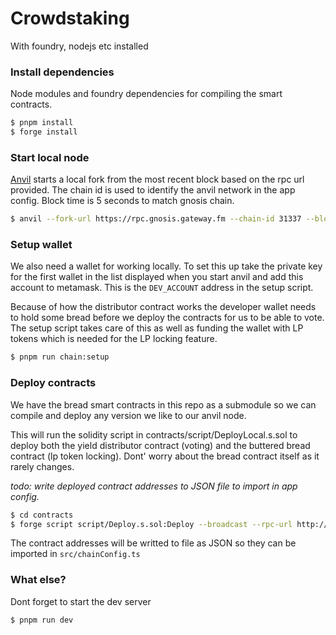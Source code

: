# Crowdstaking

With foundry, nodejs etc installed

### Install dependencies

Node modules and foundry dependencies for compiling the smart contracts.

```sh
$ pnpm install
$ forge install
```

### Start local node

[Anvil](https://book.getfoundry.sh/reference/anvil/) starts a local fork from the most recent block based on the rpc url provided. The chain id is used to identify the anvil network in the app config. Block time is 5 seconds to match gnosis chain.

```sh
$ anvil --fork-url https://rpc.gnosis.gateway.fm --chain-id 31337 --block-time 5
```

### Setup wallet

We also need a wallet for working locally. To set this up take the private key for the first wallet in the list displayed when you start anvil and add this account to metamask. This is the `DEV_ACCOUNT` address in the setup script.

Because of how the distributor contract works the developer wallet needs to hold some bread before we deploy the contracts for us to be able to vote. The setup script takes care of this as well as funding the wallet with LP tokens which is needed for the LP locking feature.

```sh
$ pnpm run chain:setup
```

### Deploy contracts

We have the bread smart contracts in this repo as a submodule so we can compile and deploy any version we like to our anvil node.

This will run the solidity script in contracts/script/DeployLocal.s.sol to deploy both the yield distributor contract (voting) and the buttered bread contract (lp token locking). Dont' worry about the bread contract itself as it rarely changes.

_todo: write deployed contract addresses to JSON file to import in app config._

```sh
$ cd contracts
$ forge script script/Deploy.s.sol:Deploy --broadcast --rpc-url http://localhost:8545 --private-key 0x2a871d0798f97d79848a013d4936a73bf4cc922c825d33c1cf7073dff6d409c6 --legacy
```

The contract addresses will be writted to file as JSON so they can be imported in `src/chainConfig.ts`

### What else?

Dont forget to start the dev server

```sh
$ pnpm run dev
```
